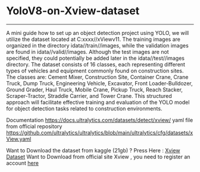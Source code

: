 # YoloV8-on-Xview-dataset
___________________________________________________________________________
A mini guide how to set up an object detection project using YOLO, we will utilize the dataset located at C:xxxx//xViewv11. 
The training images are organized in the directory idata//train//images, while the validation images are found in idata//valid//images. 
Although the test images are not specified, they could potentially be added later in the idata//test//images directory. The dataset consists of 16 classes, 
each representing different types of vehicles and equipment commonly found on construction sites. 
The classes are: Cement Mixer, Construction Site, Container Crane, Crane Truck, Dump Truck, Engineering Vehicle, Excavator, Front Loader-Bulldozer,
Ground Grader, Haul Truck, Mobile Crane, Pickup Truck, Reach Stacker, Scraper-Tractor, Straddle Carrier, and Tower Crane. 
This structured approach will facilitate effective training and evaluation of the YOLO model for object detection tasks related to construction environments.

Documentation https://docs.ultralytics.com/datasets/detect/xview/
yaml file from official repository https://github.com/ultralytics/ultralytics/blob/main/ultralytics/cfg/datasets/xView.yaml

Want to Download the dataset from kaggle (21gb) ? Press Here : [Xview Dataset](https://www.kaggle.com/datasets/hassanmojab/xview-dataset)
Want to Download from official site Xview , you need to register an account [here](https://challenge.xviewdataset.org/data-download)
